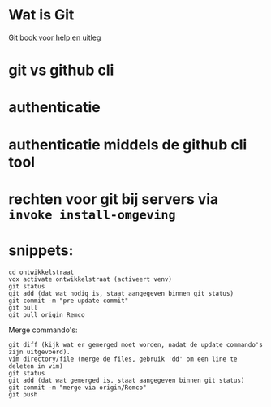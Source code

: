 # Wat is Git

[Git book voor help en uitleg](https://git-scm.com/book/en)

# git vs github cli

# authenticatie

# authenticatie middels de github cli tool

# rechten voor git bij servers via `invoke install-omgeving`

# snippets:

```
cd ontwikkelstraat
vox activate ontwikkelstraat (activeert venv)
git status
git add (dat wat nodig is, staat aangegeven binnen git status)
git commit -m "pre-update commit"
git pull
git pull origin Remco
```
Merge commando's:
```
git diff (kijk wat er gemerged moet worden, nadat de update commando's zijn uitgevoerd).
vim directory/file (merge de files, gebruik 'dd' om een line te deleten in vim)
git status
git add (dat wat gemerged is, staat aangegeven binnen git status)
git commit -m "merge via origin/Remco"
git push
```
